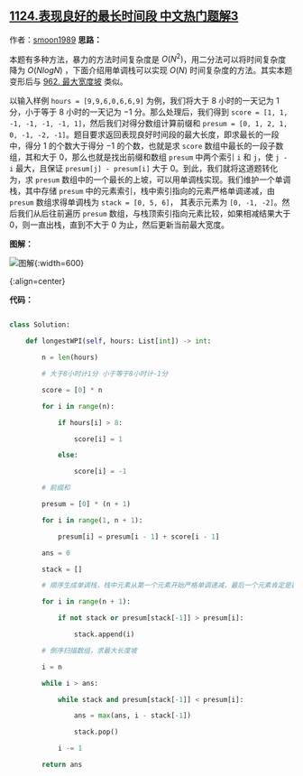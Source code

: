 ## [1124.表现良好的最长时间段 中文热门题解3](https://leetcode.cn/problems/longest-well-performing-interval/solutions/100000/qian-zhui-he-dan-diao-zhan-python3-by-smoon1989)

作者：[smoon1989](https://leetcode.cn/u/smoon1989)
**思路：**

本题有多种方法，暴力的方法时间复杂度是 $O(N^2)$，用二分法可以将时间复杂度降为 $O(NlogN)$ ，下面介绍用单调栈可以实现 $O(N)$ 时间复杂度的方法。其实本题变形后与 [962. 最大宽度坡](https://leetcode-cn.com/problems/maximum-width-ramp/) 类似。

以输入样例 `hours = [9,9,6,0,6,6,9]` 为例，我们将大于 $8$ 小时的一天记为 $1$ 分，小于等于 $8$ 小时的一天记为 $-1$ 分。那么处理后，我们得到 `score = [1, 1, -1, -1, -1, -1, 1]`，然后我们对得分数组计算前缀和 `presum = [0, 1, 2, 1, 0, -1, -2, -1]`。题目要求返回表现良好时间段的最大长度，即求最长的一段中，得分 $1$ 的个数大于得分 $-1$ 的个数，也就是求 `score` 数组中最长的一段子数组，其和大于 $0$，那么也就是找出前缀和数组 `presum` 中两个索引 `i` 和 `j`，使 `j - i` 最大，且保证 `presum[j] - presum[i]` 大于 $0$。到此，我们就将这道题转化为，求 `presum` 数组中的一个最长的上坡，可以用单调栈实现。我们维护一个单调栈，其中存储 `presum` 中的元素索引，栈中索引指向的元素严格单调递减，由 `presum` 数组求得单调栈为 `stack = [0, 5, 6]`， 其表示元素为 `[0, -1, -2]`。然后我们从后往前遍历 `presum` 数组，与栈顶索引指向元素比较，如果相减结果大于 $0$，则一直出栈，直到不大于 $0$ 为止，然后更新当前最大宽度。

**图解：**

![图解](https://pic.leetcode-cn.com/5baaaa25c9b0158663cd3757f59e28c516ed6f867a3acc5a73abb509cc8a422f-1124-1.gif){:width=600}
{:align=center}

**代码：**
```python [-Python]
class Solution:
    def longestWPI(self, hours: List[int]) -> int:
        n = len(hours)
        # 大于8小时计1分 小于等于8小时计-1分
        score = [0] * n
        for i in range(n):
            if hours[i] > 8:
                score[i] = 1
            else:
                score[i] = -1
        # 前缀和
        presum = [0] * (n + 1)
        for i in range(1, n + 1):
            presum[i] = presum[i - 1] + score[i - 1]
        ans = 0
        stack = []
        # 顺序生成单调栈，栈中元素从第一个元素开始严格单调递减，最后一个元素肯定是数组中的最小元素所在位置
        for i in range(n + 1):
            if not stack or presum[stack[-1]] > presum[i]:
                stack.append(i)
        # 倒序扫描数组，求最大长度坡
        i = n
        while i > ans:
            while stack and presum[stack[-1]] < presum[i]:
                ans = max(ans, i - stack[-1])
                stack.pop()
            i -= 1
        return ans
```